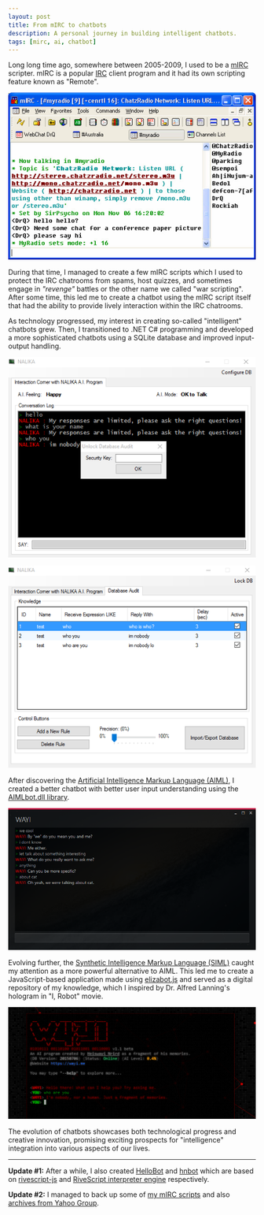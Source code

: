 ```yaml
---
layout: post
title: From mIRC to chatbots
description: A personal journey in building intelligent chatbots.
tags: [mirc, ai, chatbot]
---
```


Long long time ago, somewhere between 2005-2009, I used to be a [mIRC](http://www.mirc.com) scripter. mIRC is a popular [IRC](https://en.wikipedia.org/wiki/Internet_Relay_Chat) client program and it had its own scripting feature known as "Remote".

![mIRC GUI](/assets/post-images/mirc1.jpg)

During that time, I managed to create a few mIRC scripts which I used to protect the IRC chatrooms from spams, host quizzes, and sometimes engage in _"revenge"_ battles or the other name we called "war scripting". After some time, this led me to create a chatbot using the mIRC script itself that had the ability to provide lively interaction within the IRC chatrooms.

As technology progressed, my interest in creating so-called "intelligent" chatbots grew. Then, I transitioned to .NET C# programming and developed a more sophisticated chatbots using a SQLite database and improved input-output handling.

![NALIKA GUI #1](/assets/post-images/nalika-app1.png)

![NALIKA GUI #2](/assets/post-images/nalika-app2.png)

After discovering the [Artificial Intelligence Markup Language (AIML)](http://www.alicebot.org/aiml.html), I created a better chatbot with better user input understanding using the [AIMLbot.dll library](http://aimlbot.sourceforge.net).

![WAYI GUI](/assets/post-images/wayi-app.png)

Evolving further, the [Synthetic Intelligence Markup Language (SIML)](http://simlbot.com/) caught my attention as a more powerful alternative to AIML. This led me to create a JavaScript-based application made using [elizabot.js](http://www.masswerk.at/elizabot) and served as a digital repository of my knowledge, which I inspired by Dr. Alfred Lanning's hologram in "I, Robot" movie.

![W4Y1 GUI](/assets/post-images/w4y1-app.png)

The evolution of chatbots showcases both technological progress and creative innovation, promising exciting prospects for "intelligence" integration into various aspects of our lives.

---

**Update #1:** After a while, I also created [HelloBot](https://github.com/heiswayi/hellobot) and [hnbot](https://github.com/heiswayi/hnbot) which are based on [rivescript-js](https://github.com/aichaos/rivescript-js) and [RiveScript interpreter engine](http://www.rivescript.com/) respectively.

**Update #2:** I managed to back up some of [my mIRC scripts](https://p.nrird.com/mirc/index.php) and also [archives from Yahoo Group](https://p.nrird.com/mirc/index.php?b=mIRC-YahooGroup-Archives-2005).